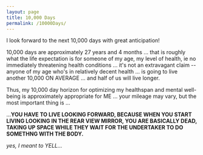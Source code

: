 ```yaml
---
layout: page
title: 10,000 Days
permalink: /10000Days/
---
```


I look forward to the next 10,000 days with great anticipation!

10,000 days are approximately 27 years and 4 months ... that is roughly what the life expectation is for someone of my age, my level of health, ie no immediately threatening health conditions ... it's not an extravagant claim -- anyone of my age who's in relatively decent health ... is going to live another 10,000 ON AVERAGE ... and half of us will live longer.

Thus, my 10,000 day horizon for optimizing my healthspan and mental well-being is approximately appropriate for ME ... your mileage may vary, but the most important thing is ...

...**YOU HAVE TO LIVE LOOKING FORWARD, BECAUSE WHEN YOU START LIVING LOOKING IN THE REAR VIEW MIRROR, YOU ARE BASICALLY DEAD, TAKING UP SPACE WHILE THEY WAIT FOR THE UNDERTAKER TO DO SOMETHNG WITH THE BODY.**

*yes, I meant to YELL...*